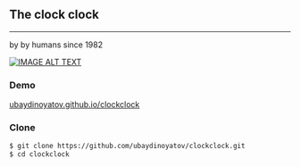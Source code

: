 ## The clock clock
---
by by humans since 1982 

[![IMAGE ALT TEXT](http://img.youtube.com/vi/zbulAxkeMbo/0.jpg)](http://www.youtube.com/watch?v=zbulAxkeMbo "Video Title")

### Demo 
[ubaydinoyatov.github.io/clockclock](http://ubaydinoyatov.github.io/clockclock)


### Clone
```sh
$ git clone https://github.com/ubaydinoyatov/clockclock.git
$ cd clockclock
```
